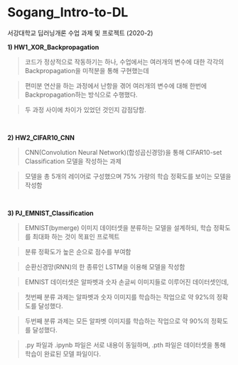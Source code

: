 # Sogang_Intro-to-DL
서강대학교 딥러닝개론 수업 과제 및 프로젝트 (2020-2)

**1) HW1_XOR_Backpropagation**
> 코드가 정상적으로 작동하기는 하나, 수업에서는 여러개의 변수에 대한 각각의 Backpropagation을 미적분을 통해 구현했는데

> 편미분 연산을 하는 과정에서 난항을 겪어 여러개의 변수에 대해 한번에 Backpropagation하는 방식으로 수행했다.

> 두 과정 사이에 차이가 있었던 것인지 감점당함.

<br/>

**2) HW2_CIFAR10_CNN**
> CNN(Convolution Neural Network)(합성곱신경망)을 통해 CIFAR10-set Classification 모델을 작성하는 과제

> 모델을 총 5개의 레이어로 구성했으며 75% 가량의 학습 정확도를 보이는 모델을 작성함

<br/>

**3) PJ_EMNIST_Classification**
> EMNIST(bymerge) 이미지 데이터셋을 분류하는 모델을 설계하되, 학습 정확도를 최대화 하는 것이 목표인 프로젝트

> 분류 정확도가 높은 순으로 점수를 부여함

> 순환신경망(RNN)의 한 종류인 LSTM을 이용해 모델을 작성함

> EMNIST 데이터셋은 알파벳과 숫자 손글씨 이미지들로 이루어진 데이터셋인데,

> 첫번째 분류 과제는 알파벳과 숫자 이미지를 학습하는 작업으로 약 92%의 정확도를 달성했다.

> 두번째 분류 과제는 모든 알파벳 이미지를 학습하는 작업으로 약 90%의 정확도를 달성했다.

> .py 파일과 .ipynb 파일은 서로 내용이 동일하며, .pth 파일은 데이터셋을 통해 학습이 완료된 모델 파일이다.
